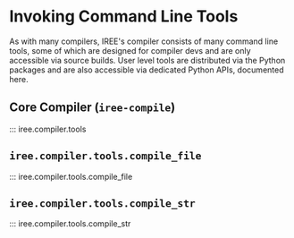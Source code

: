 # Invoking Command Line Tools

As with many compilers, IREE's compiler consists of many command line tools,
some of which are designed for compiler devs and are only accessible via source
builds. User level tools are distributed via the Python packages and are also
accessible via dedicated Python APIs, documented here.

## Core Compiler (`iree-compile`)

::: iree.compiler.tools

## `iree.compiler.tools.compile_file`

::: iree.compiler.tools.compile_file

## `iree.compiler.tools.compile_str`

::: iree.compiler.tools.compile_str
